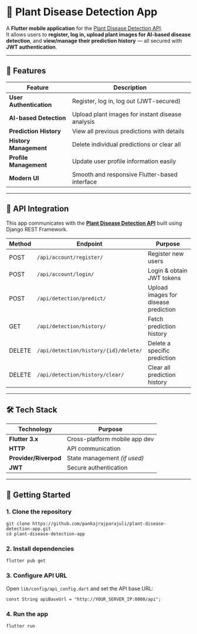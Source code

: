 # 🌿 Plant Disease Detection App

A **Flutter mobile application** for the [Plant Disease Detection API](https://github.com/pankajrajparajuli/plantdiseasedetection_-django-backend).  
It allows users to **register, log in, upload plant images for AI-based disease detection**, and **view/manage their prediction history** — all secured with **JWT authentication**.  

---

## 📱 Features

| Feature                     | Description                                      |
|-----------------------------|--------------------------------------------------|
| **User Authentication**     | Register, log in, log out (JWT-secured)          |
| **AI-based Detection**      | Upload plant images for instant disease analysis |
| **Prediction History**      | View all previous predictions with details       |
| **History Management**      | Delete individual predictions or clear all       |
| **Profile Management**      | Update user profile information easily           |
| **Modern UI**               | Smooth and responsive Flutter-based interface    |

---

## 🔗 API Integration

This app communicates with the **[Plant Disease Detection API](https://github.com/pankajrajparajuli/plantdiseasedetection_-django-backend)** built using Django REST Framework.

| Method | Endpoint                              | Purpose                              |
|--------|---------------------------------------|--------------------------------------|
| POST   | `/api/account/register/`              | Register new users                   |
| POST   | `/api/account/login/`                 | Login & obtain JWT tokens           |
| POST   | `/api/detection/predict/`            | Upload images for disease prediction |
| GET    | `/api/detection/history/`            | Fetch prediction history             |
| DELETE | `/api/detection/history/{id}/delete/` | Delete a specific prediction         |
| DELETE | `/api/detection/history/clear/`      | Clear all prediction history         |

---

## 🛠 Tech Stack

| Technology      | Purpose                        |
|-----------------|--------------------------------|
| **Flutter 3.x** | Cross-platform mobile app dev  |
| **HTTP**  | API communication              |
| **Provider/Riverpod** | State management *(if used)* |
| **JWT**         | Secure authentication          |

---

## 🚀 Getting Started

### 1. **Clone the repository**
    git clone https://github.com/pankajrajparajuli/plant-disease-detection-app.git
    cd plant-disease-detection-app

### 2. **Install dependencies**
    flutter pub get

### 3. **Configure API URL**
Open `lib/config/api_config.dart` and set the API base URL:
    
    const String apiBaseUrl = "http://YOUR_SERVER_IP:8000/api";

### 4. **Run the app**
    flutter run

